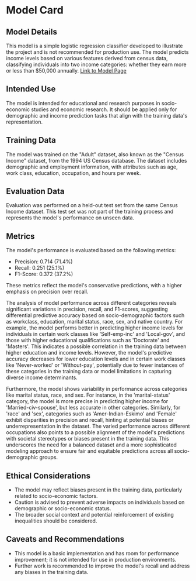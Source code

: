 # Model Card

## Model Details
This model is a simple logistic regression classifier developed to illustrate the project and is not recommended for production use. The model predicts income levels based on various features derived from census data, classifying individuals into two income categories: whether they earn more or less than $50,000 annually. 
[Link to Model Page](https://archive.ics.uci.edu/dataset/2/adult)

## Intended Use
The model is intended for educational and research purposes in socio-economic studies and economic research. It should be applied only for demographic and income prediction tasks that align with the training data's representation.

## Training Data
The model was trained on the "Adult" dataset, also known as the "Census Income" dataset, from the 1994 US Census database. The dataset includes demographic and employment information, with attributes such as age, work class, education, occupation, and hours per week.

## Evaluation Data
Evaluation was performed on a held-out test set from the same Census Income dataset. This test set was not part of the training process and represents the model's performance on unseen data.

## Metrics
The model's performance is evaluated based on the following metrics:
- Precision: 0.714 (71.4%)
- Recall: 0.251 (25.1%)
- F1-Score: 0.372 (37.2%)

These metrics reflect the model's conservative predictions, with a higher emphasis on precision over recall.

The analysis of model performance across different categories reveals significant variations in precision, recall, and F1-scores, suggesting differential predictive accuracy based on socio-demographic factors such as workclass, education, marital status, race, sex, and native country. For example, the model performs better in predicting higher income levels for individuals in certain work classes like 'Self-emp-inc' and 'Local-gov', and those with higher educational qualifications such as 'Doctorate' and 'Masters'. This indicates a possible correlation in the training data between higher education and income levels. However, the model's predictive accuracy decreases for lower education levels and in certain work classes like 'Never-worked' or 'Without-pay', potentially due to fewer instances of these categories in the training data or model limitations in capturing diverse income determinants.

Furthermore, the model shows variability in performance across categories like marital status, race, and sex. For instance, in the 'marital-status' category, the model is more precise in predicting higher income for 'Married-civ-spouse', but less accurate in other categories. Similarly, for 'race' and 'sex', categories such as 'Amer-Indian-Eskimo' and 'Female' exhibit disparities in precision and recall, hinting at potential biases or underrepresentation in the dataset. The varied performance across different occupations also points to a possible alignment of the model's predictions with societal stereotypes or biases present in the training data. This underscores the need for a balanced dataset and a more sophisticated modeling approach to ensure fair and equitable predictions across all socio-demographic groups.

## Ethical Considerations
- The model may reflect biases present in the training data, particularly related to socio-economic factors.
- Caution is advised to prevent adverse impacts on individuals based on demographic or socio-economic status.
- The broader social context and potential reinforcement of existing inequalities should be considered.

## Caveats and Recommendations
- This model is a basic implementation and has room for performance improvement; it is not intended for use in production environments.
- Further work is recommended to improve the model's recall and address any biases in the training data.
